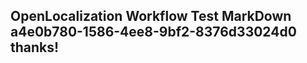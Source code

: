 <properties
ms.topic="hero-topic"
ms.test1="hero-topic"
ms.test2="test"/>

## OpenLocalization Workflow Test MarkDown a4e0b780-1586-4ee8-9bf2-8376d33024d0 thanks!
